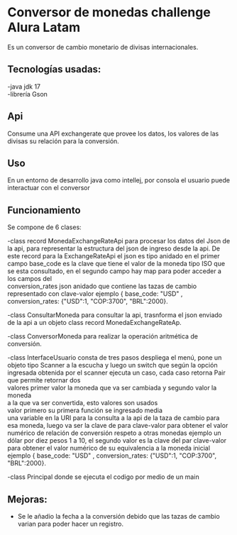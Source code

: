 # Conversor de monedas challenge Alura Latam 

  
Es un conversor de cambio monetario de divisas 
internacionales. 

  

## Tecnologías usadas: 
-java jdk 17  
-librería Gson 

  

## Api 

Consume una API exchangerate que provee 
los datos, los valores de las divisas 
su relación para la conversión. 

  

## Uso 

En un entorno de desarrollo java 
como intellej, por consola el usuario 
puede interactuar con el conversor 

  

## Funcionamiento 

Se compone de  6 clases: 

-class record MonedaExchangeRateApi  para procesar los datos del Json de la api, 
 para representar la estructura del json de ingreso desde la api. 
 De este record para la  ExchangeRateApi el json es tipo anidado 
 en el primer campo  base_code  es la clave que tiene el valor de la moneda tipo ISO 
que se esta consultado, en el segundo campo hay map para poder acceder   a los campos del  
conversion_rates  json anidado que contiene las tazas de cambio 
 representado con clave-valor 
 ejemplo { base_code: "USD" , conversion_rates: {"USD":1, "COP:3700", "BRL":2000}. 

  
 -class ConsultarMoneda para consultar la api, trasnforma el json enviado de la api 
 a un objeto class record MonedaExchangeRateAp. 

 
 -class ConversorMoneda  para realizar la operación aritmética de conversión. 
 
 
-class InterfaceUsuario consta de tres pasos despliega el menú, pone un objeto tipo 
 Scanner a la escucha y luego un switch que según la opción ingresada obtenida 
 por el scanner ejecuta un caso, cada caso retorna Pair que permite retornar dos  
 valores primer valor la moneda que va ser cambiada y segundo valor la moneda  
 a la que va ser convertida, esto valores son usados  
 valor primero su primera función se ingresado media  
 una variable en la URI para la consulta a la api de la taza de cambio para esa 
 moneda, luego va ser la clave de para clave-valor  para obtener el valor 
 numérico de relación de conversión respeto a otras monedas ejemplo un dólar por diez pesos 1 a 10, el 
 segundo valor es la clave del par clave-valor para obtener el valor numérico de su equivalencia 
 a la moneda inicial  
 ejemplo { base_code: "USD" , conversion_rates: {"USD":1, "COP:3700", "BRL":2000}. 

 -class Principal donde se ejecuta el codigo por medio de un main


## Mejoras:
- Se le añadio la fecha a la conversión debido que las tazas de cambio varian para poder hacer
 un registro.
